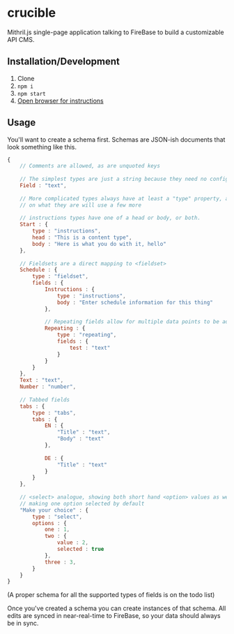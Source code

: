 crucible
========

Mithril.js single-page application talking to FireBase to build a customizable API CMS.

## Installation/Development

1. Clone
2. `npm i`
3. `npm start`
4. [Open browser for instructions](http://localhost:9966)

## Usage

You'll want to create a schema first. Schemas are JSON-ish documents that look something like this.

```js
{
    // Comments are allowed, as are unquoted keys
    
    // The simplest types are just a string because they need no config
    Field : "text",
    
    // More complicated types always have at least a "type" property, and depending
    // on what they are will use a few more
    
    // instructions types have one of a head or body, or both.
	Start : {
        type : "instructions",
        head : "This is a content type",
        body : "Here is what you do with it, hello"
    },
    
    // Fieldsets are a direct mapping to <fieldset>
    Schedule : {
        type : "fieldset",
        fields : {
            Instructions : {
                type : "instructions",
                body : "Enter schedule information for this thing"
            },
            
            // Repeating fields allow for multiple data points to be added
            Repeating : {
                type : "repeating",
                fields : {
                    test : "text"
                }
            }
        }
    },
    Text : "text",
    Number : "number",
    
    // Tabbed fields
    tabs : {
        type : "tabs",
        tabs : {
            EN : {
                "Title" : "text",
                "Body" : "text"
            },
			
			DE : {
                "Title" : "text"
            }
        }
    },
    
    // <select> analogue, showing both short hand <option> values as well as
    // making one option selected by default
    "Make your choice" : {
        type : "select",
        options : {
            one : 1,
            two : {
                value : 2,
                selected : true
            },
            three : 3,
        }
    }
}
```

(A proper schema for all the supported types of fields is on the todo list)

Once you've created a schema you can create instances of that schema. All edits are synced in near-real-time to FireBase, so your data should always be in sync.
